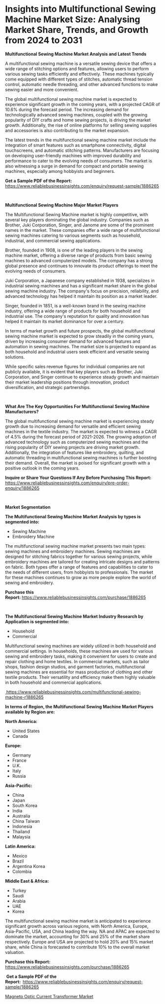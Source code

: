 <p><h1>Insights into Multifunctional Sewing Machine Market Size: Analysing Market Share, Trends, and Growth from 2024 to 2031</h1></p><p><strong>Multifunctional Sewing Machine Market Analysis and Latest Trends</strong></p>
<p><p>A multifunctional sewing machine is a versatile sewing device that offers a wide range of stitching options and features, allowing users to perform various sewing tasks efficiently and effectively. These machines typically come equipped with different types of stitches, automatic thread tension control, automatic needle threading, and other advanced functions to make sewing easier and more convenient.</p><p>The global multifunctional sewing machine market is expected to experience significant growth in the coming years, with a projected CAGR of 10.6% during the forecast period. The increasing demand for technologically advanced sewing machines, coupled with the growing popularity of DIY crafts and home sewing projects, is driving the market growth. Additionally, the rise of online platforms for selling sewing supplies and accessories is also contributing to the market expansion.</p><p>The latest trends in the multifunctional sewing machine market include the integration of smart features such as smartphone connectivity, digital touchscreens, and automatic stitching patterns. Manufacturers are focusing on developing user-friendly machines with improved durability and performance to cater to the evolving needs of consumers. The market is also witnessing a surge in demand for compact and portable sewing machines, especially among hobbyists and beginners.</p></p>
<p><strong>Get a Sample PDF of the Report:&nbsp;</strong> <a href="https://www.reliablebusinessinsights.com/enquiry/request-sample/1886265">https://www.reliablebusinessinsights.com/enquiry/request-sample/1886265</a></p>
<p>&nbsp;</p>
<p><strong>Multifunctional Sewing Machine Major Market Players</strong></p>
<p><p>The Multifunctional Sewing Machine market is highly competitive, with several key players dominating the global industry. Companies such as Brother, Juki Corporation, Singer, and Janome are some of the prominent names in the market. These companies offer a wide range of multifunctional sewing machines catering to various segments such as household, industrial, and commercial sewing applications.</p><p>Brother, founded in 1908, is one of the leading players in the sewing machine market, offering a diverse range of products from basic sewing machines to advanced computerized models. The company has a strong global presence and continues to innovate its product offerings to meet the evolving needs of consumers.</p><p>Juki Corporation, a Japanese company established in 1938, specializes in industrial sewing machines and has a significant market share in the global sewing machine industry. The company's focus on precision, reliability, and advanced technology has helped it maintain its position as a market leader.</p><p>Singer, founded in 1851, is a well-known brand in the sewing machine industry, offering a wide range of products for both household and industrial use. The company's reputation for quality and innovation has helped it maintain its market dominance for over a century.</p><p>In terms of market growth and future prospects, the global multifunctional sewing machine market is expected to grow steadily in the coming years, driven by increasing consumer demand for advanced features and automation in sewing machines. The market size is projected to expand as both household and industrial users seek efficient and versatile sewing solutions.</p><p>While specific sales revenue figures for individual companies are not publicly available, it is evident that key players such as Brother, Juki Corporation, and Singer continue to experience steady growth and maintain their market leadership positions through innovation, product diversification, and strategic partnerships.</p></p>
<p>&nbsp;</p>
<p><strong>What Are The Key Opportunities For Multifunctional Sewing Machine Manufacturers?</strong></p>
<p><p>The global multifunctional sewing machine market is experiencing steady growth due to increasing demand for versatile and efficient sewing machines in the textile industry. The market is expected to witness a CAGR of 4.5% during the forecast period of 2021-2026. The growing adoption of advanced technology such as computerized sewing machines and the rising popularity of DIY sewing projects are driving market growth. Additionally, the integration of features like embroidery, quilting, and automatic threading in multifunctional sewing machines is further boosting their demand. Overall, the market is poised for significant growth with a positive outlook in the coming years.</p></p>
<p><strong>Inquire or Share Your Questions If Any Before Purchasing This Report:</strong> <a href="https://www.reliablebusinessinsights.com/enquiry/pre-order-enquiry/1886265">https://www.reliablebusinessinsights.com/enquiry/pre-order-enquiry/1886265</a></p>
<p>&nbsp;</p>
<p><strong>Market Segmentation</strong></p>
<p><strong>The Multifunctional Sewing Machine Market Analysis by types is segmented into:</strong></p>
<p><ul><li>Sewing Machine</li><li>Embroidery Machine</li></ul></p>
<p><p>The multifunctional sewing machine market presents two main types: sewing machines and embroidery machines. Sewing machines are designed for stitching fabrics together for various sewing projects, while embroidery machines are tailored for creating intricate designs and patterns on fabric. Both types offer a range of features and capabilities to cater to the needs of different users, from hobbyists to professionals. The market for these machines continues to grow as more people explore the world of sewing and embroidery.</p></p>
<p><strong>Purchase this Report:&nbsp;</strong><a href="https://www.reliablebusinessinsights.com/purchase/1886265">https://www.reliablebusinessinsights.com/purchase/1886265</a></p>
<p>&nbsp;</p>
<p><strong>The Multifunctional Sewing Machine Market Industry Research by Application is segmented into:</strong></p>
<p><ul><li>Household</li><li>Commercial</li></ul></p>
<p><p>Multifunctional sewing machines are widely utilized in both household and commercial settings. In households, these machines are used for various sewing and embroidery tasks, making it convenient for users to create and repair clothing and home textiles. In commercial markets, such as tailor shops, fashion design studios, and garment factories, multifunctional sewing machines are essential for mass production of clothing and other textile products. Their versatility and efficiency make them highly valuable in both household and commercial applications.</p></p>
<p><a href="https://www.reliablebusinessinsights.com/multifunctional-sewing-machine-r1886265">&nbsp;https://www.reliablebusinessinsights.com/multifunctional-sewing-machine-r1886265</a></p>
<p><strong>In terms of Region, the Multifunctional Sewing Machine Market Players available by Region are:</strong></p>
<p>
    <p> <strong> North America: </strong>
        <ul>
            <li>United States</li>
            <li>Canada</li>
        </ul>
        </p> 
    <p> <strong> Europe: </strong>
        <ul>
            <li>Germany</li>
            <li>France</li>
            <li>U.K.</li>
            <li>Italy</li>
            <li>Russia</li>
        </ul>
        </p> 
    <p> <strong> Asia-Pacific: </strong>
        <ul>
            <li>China</li>
            <li>Japan</li>
            <li>South Korea</li>
            <li>India</li>
            <li>Australia</li>
            <li>China Taiwan</li>
            <li>Indonesia</li>
            <li>Thailand</li>
            <li>Malaysia</li>
        </ul>
        </p> 
    <p> <strong> Latin America: </strong>
        <ul>
            <li>Mexico</li>
            <li>Brazil</li>
            <li>Argentina Korea</li>
            <li>Colombia</li>
        </ul>
        </p> 
    <p> <strong> Middle East & Africa: </strong>
        <ul>
            <li>Turkey</li>
            <li>Saudi</li>
            <li>Arabia</li>
            <li>UAE</li>
            <li>Korea</li>
        </ul>
    </p>
    </p>
<p><p>The multifunctional sewing machine market is anticipated to experience significant growth across various regions, with North America, Europe, Asia-Pacific, USA, and China leading the way. NA and APAC are expected to dominate the market, accounting for 30% and 25% of the market share respectively. Europe and USA are projected to hold 20% and 15% market share, while China is forecasted to contribute 10% to the overall market valuation.</p></p>
<p><strong>Purchase this Report: </strong><a href="https://www.reliablebusinessinsights.com/purchase/1886265">https://www.reliablebusinessinsights.com/purchase/1886265</a></p>
<p>&nbsp;<strong>Get a Sample PDF of the Report:&nbsp;&nbsp;</strong><a href="https://www.reliablebusinessinsights.com/enquiry/request-sample/1886265">https://www.reliablebusinessinsights.com/enquiry/request-sample/1886265</a></p>
<p><strong></strong></p>
<p><p><a href="https://issuu.com/reportprime-2/docs/magneto-optic-current-transformer-market-size-2030">Magneto Optic Current Transformer Market</a></p></p>